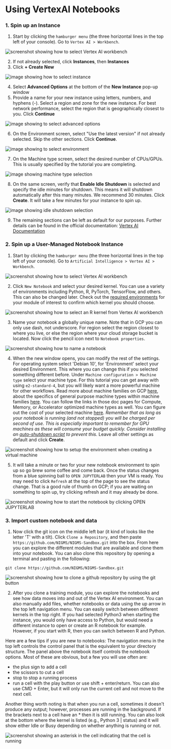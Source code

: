 # Using VertexAI Notebooks

### 1. Spin up an Instance
1. Start by clicking the `hamburger menu` (the three horizontal lines in the top left of your console). Go to `Vertex AI > Workbench`. 

![screenshot showing how to select Vertex AI workbench](../images/1_select_vertexAI.jpeg)

2. If not already selected, click **Instances**, then **Instances**
3. Click **+ Create New**

![image showing how to select instance](/images/images_for_creating_GCP_instances/2_select_workbench_instance.png)

4. Select **Advanced Options** at the bottom of the **New Instance** pop-up window
5. Provide a name for your new instance using letters, numbers, and hyphens (-). Select a region and zone for the new instance. For best network performance, select the region that is geographically closest to you.  Click **Continue**

![image showing to select advanced options](/images/images_for_creating_GCP_instances/3_select_advanced_options.png)

6. On the Environment screen, select "Use the latest version" if not already selected. Skip the other sections. Click **Continue**.

![image showing to select environment](/images/images_for_creating_GCP_instances/4_instance_environment.png) 

7. On the Machine type screen, select the desired number of CPUs/GPUs. This is usually specified by the tutorial you are completing.

![image showing machine type selection](/images/images_for_creating_GCP_instances/5_instance_machine_type.png)

8. On the same screen, verify that **Enable Idle Shutdown** is selected and specify the idle minutes for shutdown. This means it will shutdown automatically after this many minutes. We recommend 30 minutes. Click **Create**.  It will take a few minutes for your instance to spin up.

![image showing idle shutdown selection](/images/images_for_creating_GCP_instances/6_instance_idle_shutdown.png) 

9. The remaining sections can be left as default for our purposes.  Further details can be found in the official documentation: [Vertex AI Documentation](https://cloud.google.com/vertex-ai/docs/workbench/instances/create)

### 2. Spin up a User-Managed Notebook Instance
1. Start by clicking the `hamburger menu` (the three horizontal lines in the top left of your console). Go to `Artificial Intelligence > Vertex AI > Workbench`. 

![screenshot showing how to select Vertex AI workbench](/images/images_for_creating_GCP_instances/1_select_vertexAI.png)

2. Click `New Notebook` and select your desired kernel. You can use a variety of environments including Python, R, PyTorch, TensorFlow, and others. This can also be changed later. Check out the [required environments](https://github.com/NIGMS/NIGMS-Sandbox/tree/main?tab=readme-ov-file#prerequisites-introduction-to-gcp) for your module of interest to confirm which kernel you should choose.

![screenshot showing how to select an R kernel from Vertex AI workbench](/images/images_for_creating_GCP_instances/2_select_kernel_R.png)

3. Name your notebook a globally unique name. Note that in GCP you can only use dash, not underscore. For region select the region closest to where you live, or else the region where your cloud storage bucket is located. Now click the pencil icon next to `Notebook properties`.

![screenshot showing how to name a notebook](/images/images_for_creating_GCP_instances/3_name_notebook.png)

4. When the new window opens, you can modify the rest of the settings. For operating system select 'Debian 10', for 'Environment' select your desired Environment. This where you can change this if you selected something different before. Under `Machine configuration > Machine type` select your machine type. For this tutorial you can get away with using `e2-standard-4`, but you will likely want a more powerful machine for other workflows. Read more about machine families on GCP [here](https://cloud.google.com/compute/docs/machine-types), about the specifics of general purpose machine types within machine families [here](https://cloud.google.com/compute/docs/general-purpose-machines). You can follow the links in those doc pages for Compute, Memory, or Accelerator optimized machine types as well. You can figure out the cost of your selected machine [here](https://cloud.google.com/compute/all-pricing). _Remember that as long as your notebook is running (and not stopped) you will be charged per second of use. This is especially important to remember for GPU machines as these will consume your budget quickly. Consider installing an [auto-shutdown script](/docs/compute-engine-idle-shutdown.md) to prevent this._ Leave all other settings as default and click **Create**.

![screenshot showing how to setup the environment when creating a virtual machine](/images/images_for_creating_GCP_instances/4_select_environment.png)

5. It will take a minute or two for your new notebook environment to spin up so go brew some coffee and come back. Once the status changes from a blue spinning ball to `OPEN JUPYTERLAB` then your VM is ready. You may need to click `Refresh` at the top of the page to see the status change. That is a good rule of thumb on GCP; if you are waiting on something to spin up, try clicking refresh and it may already be done. 

![screenshot showing how to start the notebook by clicking OPEN JUPYTERLAB](/images/5_launch_notebooks.png)


### 3. Import custom notebook and data

1. Now click the git icon on the middle left bar (it kind of looks like the letter 'T' with a tilt). Click `Clone a Repository`, and then paste `https://github.com/NIGMS/NIGMS-Sandbox.git` into the box. From here you can explore the different modules that are available and clone them into your notebook. You can also clone this repository by opening a terminal and pasting in the following:

```
git clone https://github.com/NIGMS/NIGMS-Sandbox.git
```

![screenshot showing how to clone a github repository by using the git button](/images/images_for_creating_GCP_instances/1_clone_repo_gcp.png)

2. After you clone a training module, you can explore the notebooks and see how data moves into and out of the Vertex AI environment. You can also manually add files, whether notebooks or data using the up arrow in the top left navigation menu. You can easily switch between different kernels in the top right. If you had selected Python3 when starting the instance, you would only have access to Python, but would need a different instance to open or create an R notebook for example. However, if you start with R, then you can switch between R and Python.

Here are a few tips if you are new to notebooks: The navigation menu in the top left controls the control panel that is the equivalent to your directory structure. The panel above the notebook itself controls the notebook options. Most of these are obvious, but a few you will use often are:
+ the plus sign to add a cell
+ the scissors to cut a cell
+ stop to stop a running process
+ run a cell with the play button or use shift + enter/return. You can also use CMD + Enter, but it will only run the current cell and not move to the next cell. 

Another thing worth noting is that when you run a cell, sometimes it doesn't produce any output; however, processes are running in the background. If the brackets next to a cell have an * then it is still running. You can also look at the bottom where the kernel is listed (e.g., Python 3 | status) and it will show either Idle or Busy depending on whether anything is running or not. 

![screenshot showing an asterisk in the cell indicating that the cell is running](/images/3_busy_cell.png)

